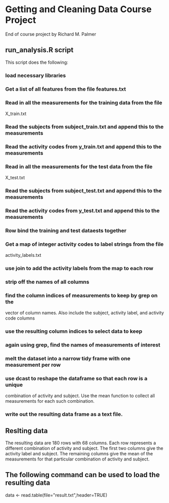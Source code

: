 # Getting and Cleaning Data Course Project

End of course project by Richard M. Palmer

## run_analysis.R script

This script does the following:

### load necessary libraries
### Get a list of all features from the file features.txt
### Read in all the measurements for the training data from the file
X_train.txt
### Read the subjects from subject_train.txt and append this to the measurements
### Read the activity codes from y_train.txt and append this to the measurements
### Read in all the measurements for the test data from the file
X_test.txt
### Read the subjects from subject_test.txt and append this to the measurements
### Read the activity codes from y_test.txt and append this to the measurements
### Row bind the training and test dataests together
### Get a map of integer activity codes to label strings from the file
activity_labels.txt
### use join to add the activity labels from the map to each row
### strip off the names of all columns
### find the column indices of measurements to keep by grep on the
vector of column names.  Also include the subject, activity label,
and activity code columns
### use the resulting column indices to select data to keep
### again using grep, find the names of measurements of interest
### melt the dataset into a narrow tidy frame with one measurement per row
### use dcast to reshape the dataframe so that each row is a unique
combination of activity and subject.  Use the mean function to collect
all measurements for each such combination.
### write out the resulting data frame as a text file.

## Reslting data

The resulting data are 180 rows with 68 columns.
Each row represents a different combination of activity and subject.
The first two columns give the activity label and subject.
The remaining columns give the mean of the measurements for that
particular combination of activity and subject.

## The following command can be used to load the resulting data

data <- read.table(file="result.txt",header=TRUE)
